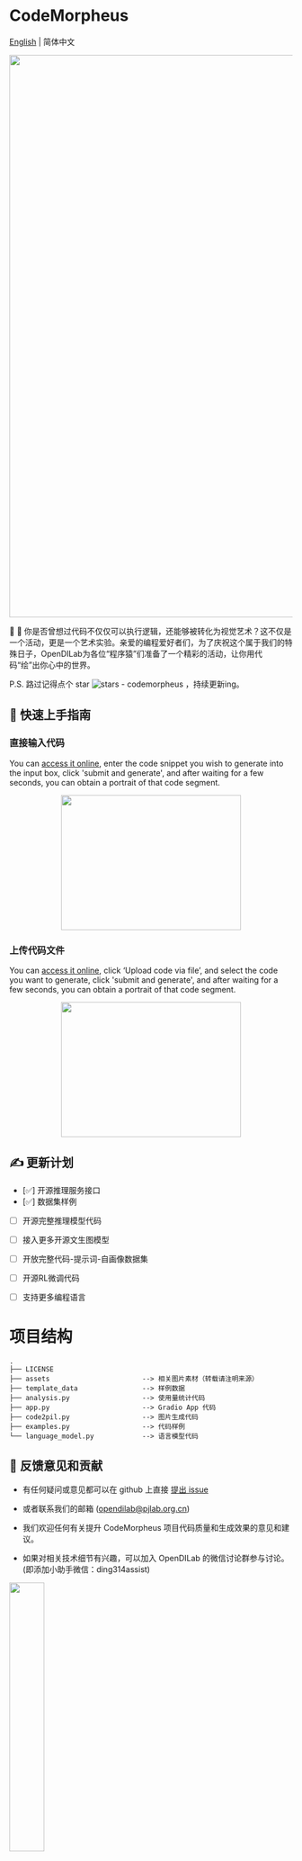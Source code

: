 # CodeMorpheus
[English](https://github.com/opendilab/CodeMorpheus/blob/release/README.md) | 简体中文
<div align="center">
    <img width="1000px" height="auto" src="https://github.com/opendilab/CodeMorpheus/blob/release/assets/template_imgs.jpeg"></a>
</div>


:rocket: :rocket:  你是否曾想过代码不仅仅可以执行逻辑，还能够被转化为视觉艺术？这不仅是一个活动，更是一个艺术实验。亲爱的编程爱好者们，为了庆祝这个属于我们的特殊日子，OpenDILab为各位“程序猿”们准备了一个精彩的活动，让你用代码“绘”出你心中的世界。

P.S. 路过记得点个 star ![stars - codemorpheus](https://img.shields.io/github/stars/opendilab/codemorpheus?style=social) ，持续更新ing。

## :star_struck: 快速上手指南

### 直接输入代码

You can [access it online](http://opendilab.net:8006/), enter the code snippet you wish to generate into the input box, click 'submit and generate', and after waiting for a few seconds, you can obtain a portrait of that code segment.
<div align="center">
    <img width="320px" height="240px" src="https://github.com/opendilab/CodeMorpheus/blob/release/assets/input_code.gif"></a>
</div>

### 上传代码文件

You can [access it online](http://opendilab.net:8006/), click ‘Upload code via file’, and select the code you want to generate, click 'submit and generate', and after waiting for a few seconds, you can obtain a portrait of that code segment.
<div align="center">
    <img width="320px" height="240px" src="https://github.com/opendilab/CodeMorpheus/blob/release/assets/upload_file.gif"></a>
</div>

## :writing_hand: 更新计划

- [✅] 开源推理服务接口
- [✅] 数据集样例
- [ ] 开源完整推理模型代码
- [ ] 接入更多开源文生图模型
- [ ] 开放完整代码-提示词-自画像数据集
- [ ] 开源RL微调代码
- [ ] 支持更多编程语言


# 项目结构
```text
.
├── LICENSE
├── assets                       --> 相关图片素材（转载请注明来源）
├── template_data                --> 样例数据
├── analysis.py                  --> 使用量统计代码
├── app.py                       --> Gradio App 代码
├── code2pil.py                  --> 图片生成代码
├── examples.py                  --> 代码样例
└── language_model.py            --> 语言模型代码

```

## :speech_balloon: 反馈意见和贡献
- 有任何疑问或意见都可以在 github 上直接 [提出 issue](https://github.com/opendilab/LightZero/issues/new/choose)
- 或者联系我们的邮箱 (opendilab@pjlab.org.cn)

- 我们欢迎任何有关提升 CodeMorpheus 项目代码质量和生成效果的意见和建议。

- 如果对相关技术细节有兴趣，可以加入 OpenDILab 的微信讨论群参与讨论。 (即添加小助手微信：ding314assist)
<img src=https://github.com/opendilab/CodeMorpheus/blob/release/assets/wechat.jpeg width=35% />


## License
All code within this repository is under [Apache License 2.0](https://www.apache.org/licenses/LICENSE-2.0).

<p align="right">(<a href="#top">back to top</a>)</p>
